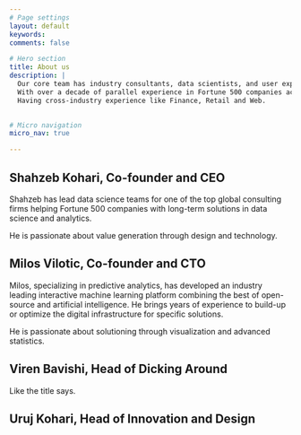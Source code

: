 ```yaml
---
# Page settings
layout: default
keywords:
comments: false

# Hero section
title: About us
description: |
  Our core team has industry consultants, data scientists, and user experience experts.
  With over a decade of parallel experience in Fortune 500 companies across US, Europe, and India.
  Having cross-industry experience like Finance, Retail and Web.
  

# Micro navigation
micro_nav: true

---
```


## Shahzeb Kohari, Co-founder and CEO
Shahzeb has lead data science teams for one of the top global consulting firms helping Fortune 500 companies with long-term solutions in data science and analytics.

He is passionate about value generation through design and technology.


## Milos Vilotic, Co-founder and CTO
Milos, specializing in predictive analytics, has developed an industry leading interactive machine learning platform combining the best of open-source and artificial intelligence. He brings years of experience to build-up or optimize the digital infrastructure for specific solutions.

He is passionate about solutioning through visualization and advanced statistics.

## Viren Bavishi, Head of Dicking Around
Like the title says.


## Uruj Kohari, Head of Innovation and Design

